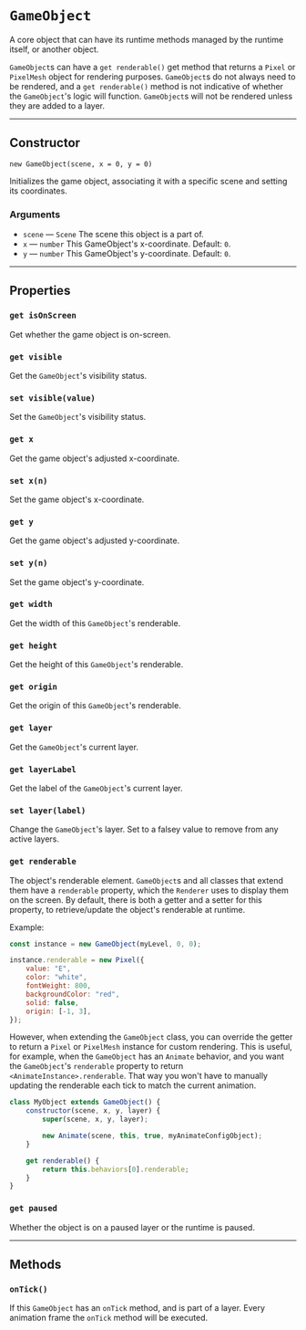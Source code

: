 # `GameObject`

A core object that can have its runtime methods managed by the runtime itself, or another object.

`GameObject`s can have a `get renderable()` get method that returns a `Pixel` or `PixelMesh` object for rendering purposes. `GameObject`s do not always need to be rendered, and a `get renderable()` method is not indicative of whether the `GameObject`'s logic will function. `GameObject`s will not be rendered unless they are added to a layer.

---

## Constructor

`new GameObject(scene, x = 0, y = 0)`

Initializes the game object, associating it with a specific scene and setting its coordinates.

### Arguments

-   `scene` &mdash; `Scene` The scene this object is a part of.
-   `x` &mdash; `number` This GameObject's x-coordinate. Default: `0`.
-   `y` &mdash; `number` This GameObject's y-coordinate. Default: `0`.

---

## Properties

### `get isOnScreen`

Get whether the game object is on-screen.

### `get visible`

Get the `GameObject`'s visibility status.

### `set visible(value)`

Set the `GameObject`'s visibility status.

### `get x`

Get the game object's adjusted x-coordinate.

### `set x(n)`

Set the game object's x-coordinate.

### `get y`

Get the game object's adjusted y-coordinate.

### `set y(n)`

Set the game object's y-coordinate.

### `get width`

Get the width of this `GameObject`'s renderable.

### `get height`

Get the height of this `GameObject`'s renderable.

### `get origin`

Get the origin of this `GameObject`'s renderable.

### `get layer`

Get the `GameObject`'s current layer.

### `get layerLabel`

Get the label of the `GameObject`'s current layer.

### `set layer(label)`

Change the `GameObject`'s layer. Set to a falsey value to remove from any active layers.

### `get renderable`

The object's renderable element. `GameObject`s and all classes that extend them have a `renderable` property, which the `Renderer` uses to display them on the screen. By default, there is both a getter and a setter for this property, to retrieve/update the object's renderable at runtime.

Example:

```js
const instance = new GameObject(myLevel, 0, 0);

instance.renderable = new Pixel({
	value: "E",
	color: "white",
	fontWeight: 800,
	backgroundColor: "red",
	solid: false,
	origin: [-1, 3],
});
```

However, when extending the `GameObject` class, you can override the getter to return a `Pixel` or `PixelMesh` instance for custom rendering. This is useful, for example, when the `GameObject` has an `Animate` behavior, and you want the `GameObject`'s `renderable` property to return `<AnimateInstance>.renderable`. That way you won't have to manually updating the renderable each tick to match the current animation.

```js
class MyObject extends GameObject() {
	constructor(scene, x, y, layer) {
		super(scene, x, y, layer);

		new Animate(scene, this, true, myAnimateConfigObject);
	}

	get renderable() {
		return this.behaviors[0].renderable;
	}
}
```

### `get paused`

Whether the object is on a paused layer or the runtime is paused.

---

## Methods

### `onTick()`

If this `GameObject` has an `onTick` method, and is part of a layer. Every animation frame the `onTick` method will be executed.
